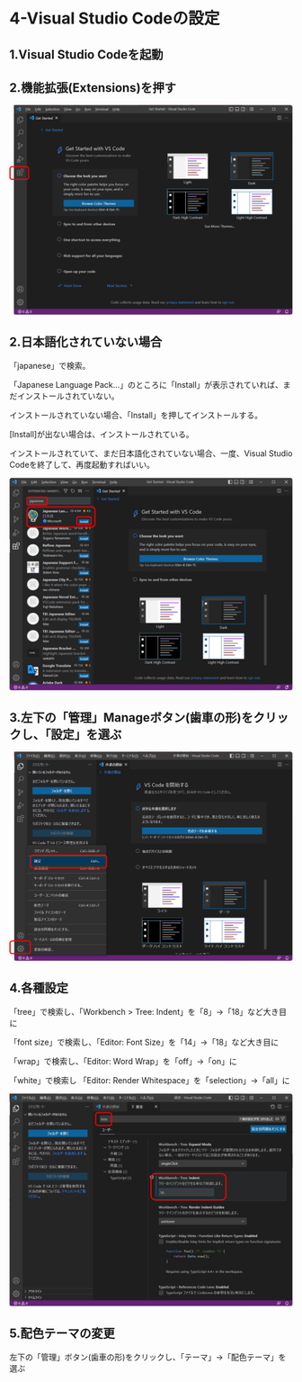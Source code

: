 # 4-Visual Studio Codeの設定

## 1.Visual Studio Codeを起動

## 2.機能拡張(Extensions)を押す　

![](media.4/image1.png)

## 2.日本語化されていない場合

「japanese」で検索。

「Japanese Language
Pack\...」のところに「Install」が表示されていれば、まだインストールされていない。

インストールされていない場合、「Install」を押してインストールする。

\[Install\]が出ない場合は、インストールされている。

インストールされていて、まだ日本語化されていない場合、一度、Visual
Studio Codeを終了して、再度起動すればいい。

![](media.4/image3.png)

## 3.左下の「管理」Manageボタン(歯車の形)をクリックし、「設定」を選ぶ

![](media.4/image2.png)

## 4.各種設定

「tree」で検索し、「Workbench \> Tree:
Indent」を「8」→「18」など大き目に

「font size」で検索し、「Editor: Font Size」を「14」→「18」など大き目に

「wrap」で検索し、「Editor: Word Wrap」を「off」→「on」に

「white」で検索し 「Editor: Render Whitespace」を「selection」→「all」に

![](media.4/image4.png)

## 5.配色テーマの変更

左下の「管理」ボタン(歯車の形)をクリックし、「テーマ」→「配色テーマ」を選ぶ
